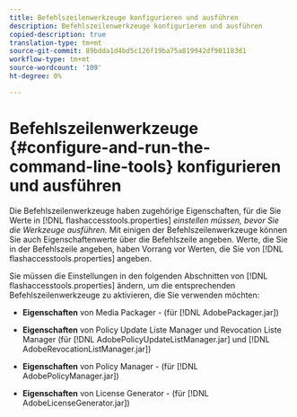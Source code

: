 ```yaml
---
title: Befehlszeilenwerkzeuge konfigurieren und ausführen
description: Befehlszeilenwerkzeuge konfigurieren und ausführen
copied-description: true
translation-type: tm+mt
source-git-commit: 89bdda1d4bd5c126f19ba75a819942df901183d1
workflow-type: tm+mt
source-wordcount: '109'
ht-degree: 0%

---
```



# Befehlszeilenwerkzeuge {#configure-and-run-the-command-line-tools} konfigurieren und ausführen

Die Befehlszeilenwerkzeuge haben zugehörige Eigenschaften, für die Sie Werte in [!DNL flashaccesstools.properties] *einstellen müssen, bevor Sie die Werkzeuge ausführen.* Mit einigen der Befehlszeilenwerkzeuge können Sie auch Eigenschaftenwerte über die Befehlszeile angeben. Werte, die Sie in der Befehlszeile angeben, haben Vorrang vor Werten, die Sie von [!DNL flashaccesstools.properties] angeben.

Sie müssen die Einstellungen in den folgenden Abschnitten von [!DNL flashaccesstools.properties] ändern, um die entsprechenden Befehlszeilenwerkzeuge zu aktivieren, die Sie verwenden möchten:

* **Eigenschaften**  von Media Packager - (für  [!DNL AdobePackager.jar])

* **Eigenschaften**  von Policy Update Liste Manager und Revocation Liste Manager (für  [!DNL AdobePolicyUpdateListManager.jar] und  [!DNL AdobeRevocationListManager.jar])

* **Eigenschaften**  von Policy Manager - (für  [!DNL AdobePolicyManager.jar])

* **Eigenschaften**  von License Generator - (für  [!DNL AdobeLicenseGenerator.jar])
